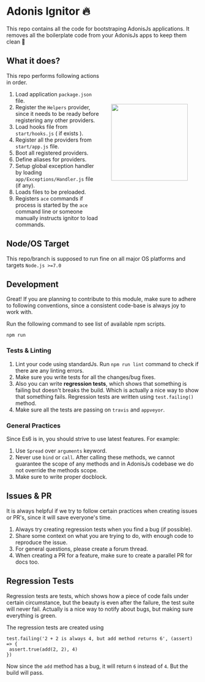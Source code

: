 # Adonis Ignitor 🔥

This repo contains all the code for bootstraping AdonisJs applications. It removes all the boilerplate code from your AdonisJs apps to keep them clean 🛁 

<img src="http://res.cloudinary.com/adonisjs/image/upload/q_100/v1496763925/Readme-Logo_z2zzhb.svg" width="200px" align="right" hspace="30px" vspace="140px">

## What it does?

This repo performs following actions in order.

1. Load application `package.json` file.
2. Register the `Helpers` provider, since it needs to be ready before registering any other providers.
3. Load hooks file from `start/hooks.js` ( if exists ).
4. Register all the providers from `start/app.js` file.
5. Boot all registered providers.
6. Define aliases for providers.
7. Setup global exception handler by loading `app/Exceptions/Handler.js` file (if any).
8. Loads files to be preloaded.
9. Registers `ace` commands if process is started by the `ace` command line or someone manually instructs ignitor to load commands.

## Node/OS Target

This repo/branch is supposed to run fine on all major OS platforms and targets `Node.js >=7.0`

## Development

Great! If you are planning to contribute to this module, make sure to adhere to following conventions, since a consistent code-base is always joy to work with.

Run the following command to see list of available npm scripts.

```
npm run
```

### Tests & Linting

1. Lint your code using standardJs. Run `npm run lint` command to check if there are any linting errors.
2. Make sure you write tests for all the changes/bug fixes.
3. Also you can write **regression tests**, which shows that something is failing but doesn't breaks the build. Which is actually a nice way to show that something fails. Regression tests are written using `test.failing()` method.
4. Make sure all the tests are passing on `travis` and `appveyor`.

### General Practices

Since Es6 is in, you should strive to use latest features. For example:

1. Use `Spread` over `arguments` keyword.
2. Never use `bind` or `call`. After calling these methods, we cannot guarantee the scope of any methods and in AdonisJs codebase we do not override the methods scope.
3. Make sure to write proper docblock.

## Issues & PR

It is always helpful if we try to follow certain practices when creating issues or PR's, since it will save everyone's time.

1. Always try creating regression tests when you find a bug (if possible).
2. Share some context on what you are trying to do, with enough code to reproduce the issue.
3. For general questions, please create a forum thread.
4. When creating a PR for a feature, make sure to create a parallel PR for docs too.


## Regression Tests

Regression tests are tests, which shows how a piece of code fails under certain circumstance, but the beauty is even after the failure, the test suite will never fail. Actually is a nice way to notify about bugs, but making sure everything is green.

The regression tests are created using

```
test.failing('2 + 2 is always 4, but add method returns 6', (assert) => {
 assert.true(add(2, 2), 4)
})
```

Now since the `add` method has a bug, it will return `6` instead of `4`. But the build will pass.
